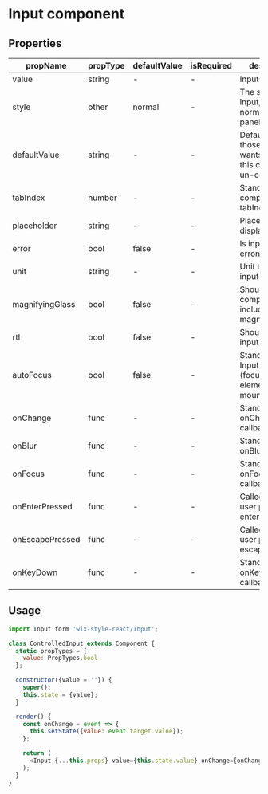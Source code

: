 # Input component

## Properties

| propName | propType | defaultValue | isRequired | description |
|----------|----------|--------------|------------|-------------|
| value | string | - | - | Inputs value |
| style | other | normal | - | The style of the input, can be normal or paneltitle |
| defaultValue | string | - | - | Default value for those who wants to use this component un-controlled |
| tabIndex  | number | - | - | Standard component tabIndex |
| placeholder  | string | - | - | Placeholder to display |
| error  | bool | false | - | Is input value erroneous |
| unit  | string | - | - | Unit to display in input box |
| magnifyingGlass | bool | false | - | Should the component include a magnifyingGlass |
| rtl  | bool | false | - | Should text input be RTL? |
| autoFocus | bool | false  | - | Standard React Input autoFocus (focus the element on mount) |
| onChange  | func | - | - | Standard input onChange callback |
| onBlur | func | - | -  | Standard input onBlur callback |
| onFocus | func | - | - | Standard input onFocus callback |
| onEnterPressed | func | - | - | Called when user presses -enter- |
| onEscapePressed | func | - | - | Called when user presses -escape- |
| onKeyDown | func | - | - | Standard input onKeyDown callback |

## Usage

```js
import Input form 'wix-style-react/Input';

class ControlledInput extends Component {
  static propTypes = {
    value: PropTypes.bool
  };

  constructor({value = ''}) {
    super();
    this.state = {value};
  }

  render() {
    const onChange = event => {
      this.setState({value: event.target.value});
    };

    return (
      <Input {...this.props} value={this.state.value} onChange={onChange}/>
    );
  }
}
```
